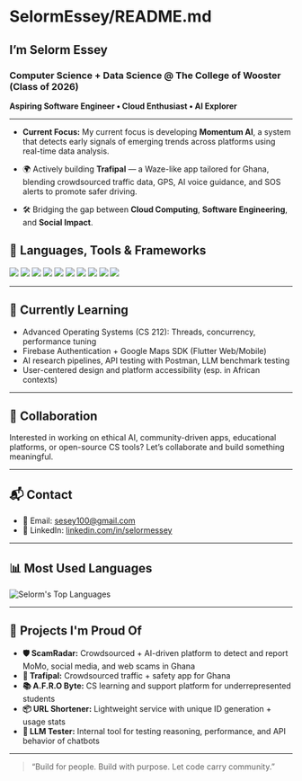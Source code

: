 # SelormEssey/README.md

## I’m Selorm Essey

### Computer Science + Data Science @ The College of Wooster (Class of 2026)  
**Aspiring Software Engineer • Cloud Enthusiast • AI Explorer**

---

-  **Current Focus:**  My current focus is developing **Momentum AI**, a system that detects early signals of emerging trends across platforms using real-time data analysis.

- 🌍 Actively building **Trafipal** — a Waze-like app tailored for Ghana, blending crowdsourced traffic data, GPS, AI voice guidance, and SOS alerts to promote safer driving.

- 🛠️ Bridging the gap between **Cloud Computing**, **Software Engineering**, and **Social Impact**.


## 🧰 Languages, Tools & Frameworks

<p align="left">
  <img src="https://img.shields.io/badge/Python-3776AB?style=flat&logo=python&logoColor=white"/>
  <img src="https://img.shields.io/badge/Dart-0175C2?style=flat&logo=dart&logoColor=white"/>
  <img src="https://img.shields.io/badge/Flutter-02569B?style=flat&logo=flutter&logoColor=white"/>
  <img src="https://img.shields.io/badge/Firebase-FFCA28?style=flat&logo=firebase&logoColor=black"/>
  <img src="https://img.shields.io/badge/Java-007396?style=flat&logo=java&logoColor=white"/>
  <img src="https://img.shields.io/badge/C++-00599C?style=flat&logo=c%2B%2B&logoColor=white"/>
  <img src="https://img.shields.io/badge/MySQL-4479A1?style=flat&logo=mysql&logoColor=white"/>
  <img src="https://img.shields.io/badge/JavaScript-F7DF1E?style=flat&logo=javascript&logoColor=black"/>
  <img src="https://img.shields.io/badge/R-276DC3?style=flat&logo=r&logoColor=white"/>
  <img src="https://img.shields.io/badge/Git-F05032?style=flat&logo=git&logoColor=white"/>
</p>

---

## 🌱 Currently Learning

- Advanced Operating Systems (CS 212): Threads, concurrency, performance tuning  
- Firebase Authentication + Google Maps SDK (Flutter Web/Mobile)  
- AI research pipelines, API testing with Postman, LLM benchmark testing  
- User-centered design and platform accessibility (esp. in African contexts)

---

## 💞️ Collaboration

Interested in working on ethical AI, community-driven apps, educational platforms, or open-source CS tools? Let’s collaborate and build something meaningful.

---

## 📬 Contact

- 📧 Email: [sesey100@gmail.com](mailto:sessey100@gmail.com)  
- 💼 LinkedIn: [linkedin.com/in/selormessey](https://linkedin.com/in/selormessey)

---

## 📊 Most Used Languages

![Selorm's Top Languages](https://github-readme-stats.vercel.app/api/top-langs/?username=SelormEssey&layout=compact&theme=tokyonight&langs_count=7)

---

## 🧪 Projects I'm Proud Of
- **🛡️ ScamRadar:** Crowdsourced + AI-driven platform to detect and report MoMo, social media, and web scams in Ghana
- **🔗 Trafipal:** Crowdsourced traffic + safety app for Ghana  
- **📚 A.F.R.O Byte:** CS learning and support platform for underrepresented students  
- **📦 URL Shortener:** Lightweight service with unique ID generation + usage stats  
- **🤖 LLM Tester:** Internal tool for testing reasoning, performance, and API behavior of chatbots

---

> “Build for people. Build with purpose. Let code carry community.”
